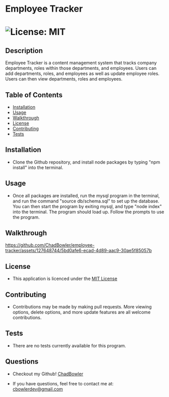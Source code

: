 # Employee Tracker

# ![License: MIT](https://img.shields.io/badge/License-MIT-yellow.svg)

## Description
Employee Tracker is a content management system that tracks company departments, roles within those departments, and employees. Users can add departments, roles, and employees as well as update employee roles. Users can then view departments, roles and employees.

## Table of Contents

- [Installation](#Installation)
- [Usage](#Usage)
- [Walkthrough](#Walkthrough)
- [License](#License)
- [Contributing](#Contributing)
- [Tests](#Tests)

## Installation

* Clone the Github repository, and install node packages by typing "npm install" into the terminal. 

## Usage

* Once all packages are installed, run the mysql program in the terminal, and run the command "source db/schema.sql" to set up the database. You can then start the program by exiting mysql, and type "node index" into the terminal. The program should load up. Follow the prompts to use the program.


## Walkthrough

https://github.com/ChadBowler/employee-tracker/assets/127648744/5bd0afe6-ecad-4d89-aac9-30ae5f85057b

## License

* This application is licenced under the [MIT License](https://opensource.org/licenses/MIT)

## Contributing

* Contributions may be made by making pull requests. More viewing options, delete options, and more update features are all welcome contributions.

## Tests

* There are no tests currently available for this program.

## Questions

* Checkout my Github! [ChadBowler](https://www.github.com/ChadBowler)

* If you have questions, feel free to contact me at: cbowlerdev@gmail.com


